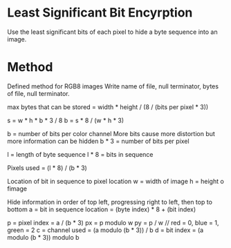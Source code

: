 # Least Significant Bit Encyrption

Use the least significant bits of each pixel to hide a byte sequence into an image. 

# Method

Defined method for RGB8 images
Write name of file, null terminator, bytes of file, null terminator. 

max bytes that can be stored = 
  width * height / (8 / (bits per pixel * 3))

s = w * h * b * 3 / 8
b = s * 8 / (w * h * 3)

b = number of bits per color channel
More bits cause more distortion but more information can be hidden
b * 3 = number of bits per pixel

l = length of byte sequence
l * 8 = bits in sequence

Pixels used = (l * 8) / (b * 3)

Location of bit in sequence to pixel location
w = width of image
h = height o fimage

Hide information in order of top left, progressing right to left, then top to bottom
a = bit in sequence location = (byte index) * 8 + (bit index)

p = pixel index = a / (b * 3)
px = p modulo w
py = p / w
// red = 0, blue = 1, green = 2
c = channel used = (a modulo (b * 3)) / b
d = bit index = (a modulo (b * 3)) modulo b

